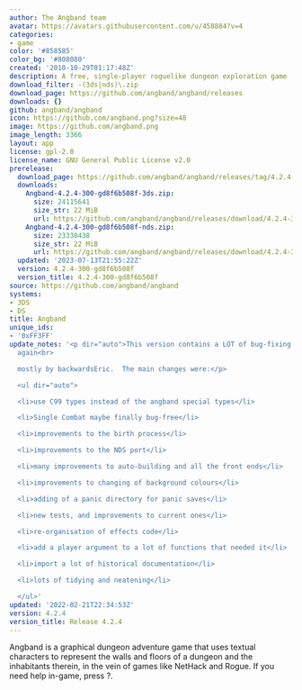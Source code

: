 ```yaml
---
author: The Angband team
avatar: https://avatars.githubusercontent.com/u/458884?v=4
categories:
- game
color: '#858585'
color_bg: '#808080'
created: '2010-10-29T01:17:48Z'
description: A free, single-player roguelike dungeon exploration game
download_filter: -(3ds|nds)\.zip
download_page: https://github.com/angband/angband/releases
downloads: {}
github: angband/angband
icon: https://github.com/angband.png?size=48
image: https://github.com/angband.png
image_length: 3366
layout: app
license: gpl-2.0
license_name: GNU General Public License v2.0
prerelease:
  download_page: https://github.com/angband/angband/releases/tag/4.2.4-300-gd8f6b508f
  downloads:
    Angband-4.2.4-300-gd8f6b508f-3ds.zip:
      size: 24115641
      size_str: 22 MiB
      url: https://github.com/angband/angband/releases/download/4.2.4-300-gd8f6b508f/Angband-4.2.4-300-gd8f6b508f-3ds.zip
    Angband-4.2.4-300-gd8f6b508f-nds.zip:
      size: 23330438
      size_str: 22 MiB
      url: https://github.com/angband/angband/releases/download/4.2.4-300-gd8f6b508f/Angband-4.2.4-300-gd8f6b508f-nds.zip
  updated: '2023-07-13T21:55:22Z'
  version: 4.2.4-300-gd8f6b508f
  version_title: 4.2.4-300-gd8f6b508f
source: https://github.com/angband/angband
systems:
- 3DS
- DS
title: Angband
unique_ids:
- '0xFF3FF'
update_notes: '<p dir="auto">This version contains a LOT of bug-fixing and code improvements,
  again<br>

  mostly by backwardsEric.  The main changes were:</p>

  <ul dir="auto">

  <li>use C99 types instead of the angband special types</li>

  <li>Single Combat maybe finally bug-free</li>

  <li>improvements to the birth process</li>

  <li>improvements to the NDS port</li>

  <li>many improvements to auto-building and all the front ends</li>

  <li>improvements to changing of background colours</li>

  <li>adding of a panic directory for panic saves</li>

  <li>new tests, and improvements to current ones</li>

  <li>re-organisation of effects code</li>

  <li>add a player argument to a lot of functions that needed it</li>

  <li>import a lot of historical documentation</li>

  <li>lots of tidying and neatening</li>

  </ul>'
updated: '2022-02-21T22:34:53Z'
version: 4.2.4
version_title: Release 4.2.4
---
```

Angband is a graphical dungeon adventure game that uses textual characters to represent the walls and floors of a dungeon and the inhabitants therein, in the vein of games like NetHack and Rogue. If you need help in-game, press ?.